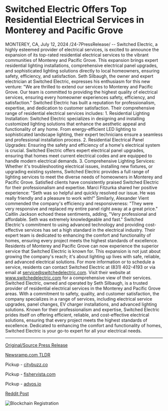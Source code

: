 # Switched Electric Offers Top Residential Electrical Services in Monterey and Pacific Grove

MONTEREY, CA, July 12, 2024 /24-7PressRelease/ -- Switched Electric, a highly esteemed provider of electrical services, is excited to announce the expansion of its top-rated residential electrical services to the vibrant communities of Monterey and Pacific Grove. This expansion brings expert residential lighting installations, comprehensive electrical panel upgrades, and sophisticated lighting solutions directly to local homeowners, ensuring safety, efficiency, and satisfaction.  Seth Silbaugh, the owner and expert electrician at Switched Electric, expresses his enthusiasm for this new venture: "We are thrilled to extend our services to Monterey and Pacific Grove. Our team is committed to providing the highest quality of electrical services, ensuring every homeowner experiences safety, efficiency, and satisfaction."  Switched Electric has built a reputation for professionalism, expertise, and dedication to customer satisfaction.   Their comprehensive range of residential electrical services includes:  1. Residential Lighting Installation: Switched Electric specializes in designing and installing customized lighting solutions that enhance the aesthetic appeal and functionality of any home. From energy-efficient LED lighting to sophisticated landscape lighting, their expert technicians ensure a seamless and professional installation process.  2. Residential Electrical Panel Upgrades: Ensuring the safety and efficiency of a home's electrical system is crucial. Switched Electric offers expert electrical panel upgrades, ensuring that homes meet current electrical codes and are equipped to handle modern electrical demands.  3. Comprehensive Lighting Services: Whether it's troubleshooting electrical issues, installing new fixtures, or upgrading existing systems, Switched Electric provides a full range of lighting services to meet the diverse needs of homeowners in Monterey and Pacific Grove.  Satisfied clients have consistently praised Switched Electric for their professionalism and expertise. Marci Fitzurka shared her positive experience: "Seth was so helpful and quickly resolved our issue. He was really friendly and a pleasure to work with!" Similarly, Alexander Vient commended the company's efficiency and responsiveness: "They were very responsive and replaced my entire panel right away at a great price."  Caitlin Jackson echoed these sentiments, adding, "Very professional and affordable. Seth was extremely knowledgeable and fast."  Switched Electric's commitment to using advanced technology and providing cost-effective services has set a high standard in the electrical industry. Their expert team is dedicated to enhancing the comfort and functionality of homes, ensuring every project meets the highest standards of excellence.  Residents of Monterey and Pacific Grove can now experience the superior service that Switched Electric is known for. This expansion is not just about growing the company's reach; it's about lighting up lives with safe, reliable, and advanced electrical solutions.  For more information or to schedule a service, residents can contact Switched Electric at (831) 402-4193 or via email at service@switchedelectric.com. Visit their website at www.switchedelectric.com for a comprehensive view of their services.  Switched Electric, owned and operated by Seth Silbaugh, is a trusted provider of residential electrical services in the Monterey and Pacific Grove areas. With a commitment to safety, quality, and customer satisfaction, the company specializes in a range of services, including electrical service upgrades, panel changes, EV charger installations, and advanced lighting solutions. Known for their professionalism and expertise, Switched Electric prides itself on offering efficient, reliable, and cost-effective electrical solutions, ensuring that every project meets the highest standards of excellence. Dedicated to enhancing the comfort and functionality of homes, Switched Electric is your go-to expert for all your electrical needs. 

---

[Original/Source Press Release](https://www.24-7pressrelease.com/press-release/512445/switched-electric-offers-top-residential-electrical-services-in-monterey-and-pacific-grove)
                    

[Newsramp.com TLDR](https://newsramp.com/curated-news/switched-electric-expands-top-rated-residential-electrical-services-to-monterey-and-pacific-grove/8b1ee81e145c2665552ea3857d39539a) 


Pickup - [citybuzz.co](https://citybuzz.co/2024/07/12/switched-electric-expands-top-rated-residential-electrical-services-to-monterey-and-pacific-grove)

Pickup - [fishervista.com](https://fishervista.com/en/switched-electric-expands-premier-residential-electrical-services-to-monterey-and-pacific-grove/20244912)

Pickup - [advos.io](https://advos.io/en/switched-electric-expands-premier-residential-electrical-services-to-monterey-and-pacific-grove/20244912)
 



[Reddit Post](https://www.reddit.com/r/Business_NewsRamp/comments/1e1bf01/switched_electric_expands_toprated_residential/) 



![Blockchain Registration](https://cdn.newsramp.app/24-7PressRelease/qrcode/247/12/airyJ4wD.webp)